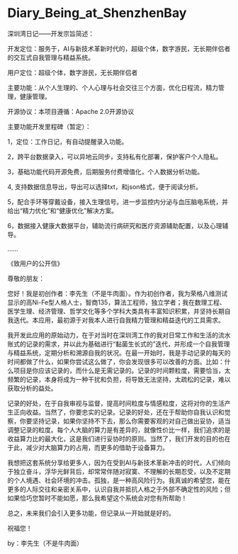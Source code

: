 # Diary_Being_at_ShenzhenBay
深圳湾日记——开发宗旨简述：

开发定位：服务于，AI与新技术革新时代的，超级个体，数字游民，无长期伴侣者的交互式自我管理与精益系统。

用户定位：超级个体，数字游民，无长期伴侣者

主要功能：从个人生理的、个人心理与社会交往三个方面，优化日程流，精力管理，健康管理。

开源协议：本项目遵循：Apache 2.0开源协议

主要功能开发里程碑（暂定）：

1，定位：工作日记，有自动提醒录入功能。

2，跨平台数据录入，可以异地云同步，支持私有化部署，保护客户个人隐私。

3，基础功能代码开源免费，后期服务付费增值化，个人数据分析功能。

4, 支持数据信息导出，导出可以选择txt，和json格式，便于阅读分析。

5，配合手环等穿戴设备，接入生理信号。进一步监控内分泌与血压脑电系统，并给出“精力优化”和“健康优化”解决方案。

6，数据接入健康大数据平台，辅助流行病研究和医疗资源辅助配置，以及心理辅导。

……

《致用户的公开信》

尊敬的朋友：

您好！我是初创作者：李先生（不是牛肉面）。作为初创作者，我为荣格八维测试显示的高Ni-Fe型人格人士，智商135，算法工程师，独立学者；我在数理工程、医学生理、经济管理、哲学文化等多个学科大类具有丰富知识积累，并坚持长期自我迭代。本应用，最初源于对我本人进行自我精力管理和精益迭代的工具需求。

我开发此应用的原始动力，在于对当时在深圳湾工作的我对日常工作和生活的流水账式的记录的需求，并以此为基础进行“黏菌生长式的”迭代，并形成一个自我管理与精益系统，定期分析和溯源自我的状况。在最一开始时，我是手动记录的每天的时间都做了什么，如果你尝试这么做了，你会发现很多可以改善的方面。比如：什么项目是你应该记录的，而什么是无需记录的。记录的时间颗粒度，需要恰当，太频繁的记录，本身将成为一种干扰和负担，将导致无法坚持，太疏松的记录，难以获取分析的益处。

记录的好处，在于自我审视与监督，提高时间粒度与情感粒度，这将对你的生活产生正向收益。当然了，你要忠实的记录。记录的好处，还在于帮助你自我认识和觉察，你要坚持记录，如果你坚持不下去，那么你需要客观的对自己做出妥协，适当调整记录的粒度。每个人大脑的算力是有差异的，就像性价比一样，我们追求的是收益算力比的最大化，这是我们进行妥协时的原则。当然了，我们开发的目的也在于此，减少对大脑算力的占用，而更多的借助于设备算力。

我想把这套系统分享给更多人，因为在受到AI与新技术革新冲击的时代，人们倾向于独立奋斗，浮华光鲜背后，却常常伴随对寂寞、不理解的长期忍受，以及不定期的个人境遇、社会环境的冲击。孤独，是一种高风险行为。我真诚的希望您，能在更多的人际交往和亲密关系中，认识自我并抵抗人格之于外部不确定性的风险；但如果恰巧您暂时不能如愿，那么我希望这个系统会对您有所帮助！

总之，未来我们会引入更多功能，但记录从一开始就是好的。

祝福您！

by：李先生（不是牛肉面）
